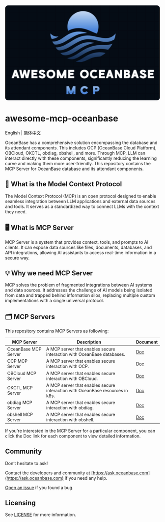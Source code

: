 ![Awesome OceanBase MCP Logo](assets/logo.png)
# awesome-mcp-oceanbase

English | [简体中文](README_CN.md)  


OceanBase has a comprehensive solution encompassing the database and its attendant components. This includes OCP (OceanBase Cloud Platform), OBCloud, OKCTL, obdiag, obshell, and more. Through MCP, LLM can interact directly with these components, significantly reducing the learning curve and making them more user-friendly.
This repository contains the MCP Server for OceanBase database and its attendant components.

## 🔗 What is the Model Context Protocol
The Model Context Protocol (MCP) is an open protocol designed to enable seamless integration between LLM applications and external data sources and tools. It serves as a standardized way to connect LLMs with the context they need.

## 🖥️ What is MCP Server
MCP Server is a system that provides context, tools, and prompts to AI clients. It can expose data sources like files, documents, databases, and API integrations, allowing AI assistants to access real-time information in a secure way.

## 💡 Why we need MCP Server
MCP solves the problem of fragmented integrations between AI systems and data sources. It addresses the challenge of AI models being isolated from data and trapped behind information silos, replacing multiple custom implementations with a single universal protocol.


## 🗂️ MCP Servers

This repository contains MCP Servers as following:

| MCP Server           | Description                                                                                            | Document                                |
|----------------------|--------------------------------------------------------------------------------------------------------|-----------------------------------------|
| OceanBase MCP Server | A MCP server that enables secure interaction with OceanBase databases.        | [Doc](src/oceanbase_mcp_server/README.md)      |
| OCP MCP Server       | A MCP server that enables secure interaction with OCP.                        | [Doc](doc/ocp_mcp_server.md)            |
| OBCloud MCP Server   | A MCP server that enables secure interaction with OBCloud.                    | [Doc](src/obcloud_mcp_server/README.md) |
| OKCTL MCP Server     | A MCP server that enables secure interaction with OceanBase resources in k8s. | [Doc](doc/okctl_mcp_server.md)          |
| obdiag MCP Server    | A MCP server that enables secure interaction with obdiag.                     | [Doc](doc/obdiag_mcp_server.md)         |
| obshell MCP Server   | A MCP server that enables secure interaction with obshell.                     | [Doc](doc/obshell_mcp_server.md)         |

If you're interested in the MCP Server for a particular component, you can click the Doc link for each component to view detailed information.

## Community

Don’t hesitate to ask!

Contact the developers and community at [https://ask.oceanbase.com](https://ask.oceanbase.com) if you need any help.

[Open an issue](https://github.com/oceanbase/mcp-oceanbase/issues) if you found a bug.

## Licensing

See [LICENSE](LICENSE) for more information.
